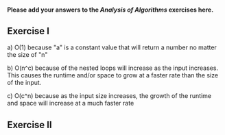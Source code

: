#### Please add your answers to the ***Analysis of  Algorithms*** exercises here.

## Exercise I

a) O(1) because "a" is a constant value that will return a number no matter the size of "n"


b) O(n^c) because of the nested loops will increase as the input increases. This causes the runtime and/or space to grow at a faster rate than the size of the input.


c) O(c^n) because as the input size increases, the growth of the runtime and space will increase at a much faster rate

## Exercise II


